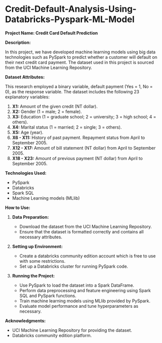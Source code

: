 # Credit-Default-Analysis-Using-Databricks-Pyspark-ML-Model
**Project Name: Credit Card Default Prediction**

**Description:**

In this project, we have developed machine learning models using big data technologies such as PySpark to predict whether a customer will default on their next credit card payment. The dataset used in this project is sourced from the UCI Machine Learning Repository.

**Dataset Attributes:**

This research employed a binary variable, default payment (Yes = 1, No = 0), as the response variable. The dataset includes the following 23 explanatory variables:

1. **X1:** Amount of the given credit (NT dollar).
2. **X2:** Gender (1 = male; 2 = female).
3. **X3:** Education (1 = graduate school; 2 = university; 3 = high school; 4 = others).
4. **X4:** Marital status (1 = married; 2 = single; 3 = others).
5. **X5:** Age (year).
6. **X6 - X11:** History of past payment. Repayment status from April to September 2005.
7. **X12 - X17:** Amount of bill statement (NT dollar) from April to September 2005.
8. **X18 - X23:** Amount of previous payment (NT dollar) from April to September 2005.

**Technologies Used:**

- PySpark
- Databricks
- Spark SQL
- Machine Learning models (MLlib)

**How to Use:**

1. **Data Preparation:**
   - Download the dataset from the UCI Machine Learning Repository.
   - Ensure that the dataset is formatted correctly and contains all necessary attributes.

2. **Setting up Environment:**
   - Create a databricks community edition account which is free to use with some restrictions.
   - Set up a Databricks cluster for running PySpark code.

3. **Running the Project:**
   - Use PySpark to load the dataset into a Spark DataFrame.
   - Perform data preprocessing and feature engineering using Spark SQL and PySpark functions.
   - Train machine learning models using MLlib provided by PySpark.
   - Evaluate model performance and tune hyperparameters as necessary.



**Acknowledgments:**
- UCI Machine Learning Repository for providing the dataset.
- Databricks community edition platform.
